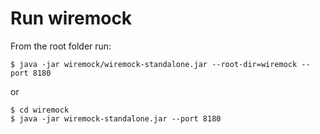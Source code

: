 # Run wiremock
From the root folder run:

    $ java -jar wiremock/wiremock-standalone.jar --root-dir=wiremock --port 8180

or

    $ cd wiremock
    $ java -jar wiremock-standalone.jar --port 8180
